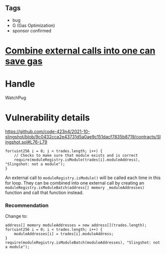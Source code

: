 ## Tags

- bug
- G (Gas Optimization)
- sponsor confirmed

# [Combine external calls into one can save gas](https://github.com/code-423n4/2021-10-slingshot-findings/issues/73) 

# Handle

WatchPug


# Vulnerability details

https://github.com/code-423n4/2021-10-slingshot/blob/9c0432cca2e43731d5a0ae9c151dacf7835b8719/contracts/Slingshot.sol#L76-L79

```solidity=76
for(uint256 i = 0; i < trades.length; i++) {
    // Checks to make sure that module exists and is correct
    require(moduleRegistry.isModule(trades[i].moduleAddress), "Slingshot: not a module");
}
```

An external call to `moduleRegistry.isModule()` will be called each time in this for loop. They can be combined into one external call by creating an `moduleRegistry.isModuleBatch(address[] memory _moduleAddresses)` function and call that function instead.

### Recommendation

Change to:

```solidity
address[] memory moduleAddresses = new address[](trades.length);
for(uint256 i = 0; i < trades.length; i++) {
    moduleAddresses[i] = trades[i].moduleAddress;
}
require(moduleRegistry.isModuleBatch(moduleAddresses), "Slingshot: not a module");
```


